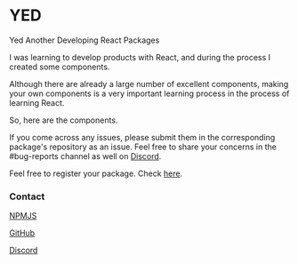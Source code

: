 # YED
Yed Another Developing React Packages

I was learning to develop products with React, and during the process I created some components.

Although there are already a large number of excellent components, making your own components is a very important learning process in the process of learning React.

So, here are the components.

If you come across any issues, please submit them in the corresponding package's repository as an issue. Feel free to share your concerns in the #bug-reports channel as well on [Discord](https://community.yed.app).

Feel free to register your package. Check [here](https://github.com/yedapp/Registration).

### Contact

[NPMJS](https://npmjs.org/org/yedapp)

[GitHub](https://github.com/yedapp)

[Discord](https://community.yed.app)
